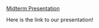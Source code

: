 [Midterm Presentation](https://docs.google.com/presentation/d/1SPUoOAITcEnSXVpB5_EISUi1q3ky2wKcmfRpxf7ztJg/edit?usp=sharing)

Here is the link to our presentation!
